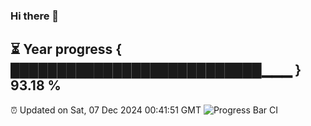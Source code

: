 ### Hi there 👋
⏳ Year progress { ███████████████████████████▁▁▁ } 93.18 %
---
⏰ Updated on Sat, 07 Dec 2024 00:41:51 GMT
![Progress Bar CI](https://github.com/Moyi321/Moyi321/workflows/Progress%20Bar%20CI/badge.svg)
